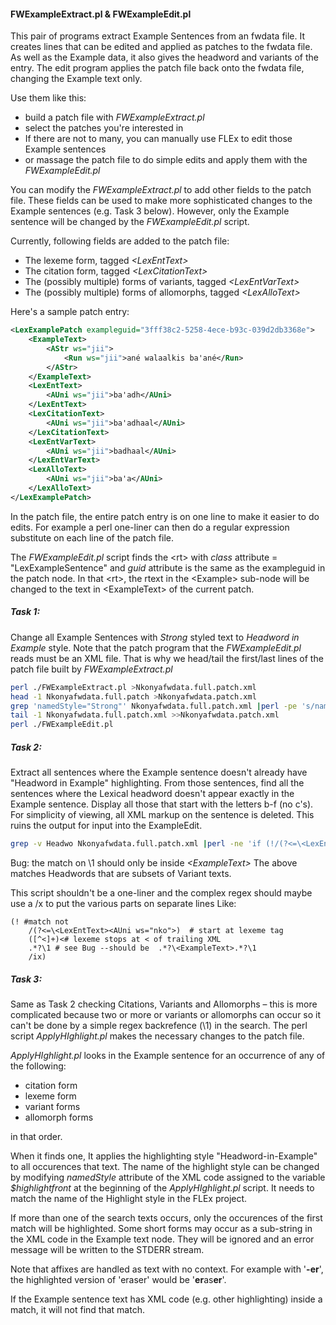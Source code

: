 #### FWExampleExtract.pl & FWExampleEdit.pl
This pair of programs extract Example Sentences from an fwdata file. It creates lines that can be edited and applied as patches to the fwdata file.
As well as the Example data, it also gives the headword and variants of the entry.
The edit program applies the patch file back onto the fwdata file, changing the Example text only.

Use them like this:
- build a patch file with *FWExampleExtract.pl*
- select the patches you're interested in
- If there are not to many, you can manually use FLEx to edit those Example sentences
- or massage the patch file to do simple edits and apply them with the *FWExampleEdit.pl*

You can modify the *FWExampleExtract.pl* to add other fields to the patch file.
These fields can be used to make more sophisticated changes to the Example sentences (e.g. Task 3 below).
However, only the Example sentence will be changed by the *FWExampleEdit.pl* script.

Currently, following fields are added to the patch file:
- The lexeme form, tagged *\<LexEntText\>*
- The citation form, tagged *\<LexCitationText\>*
- The (possibly multiple) forms of variants, tagged *\<LexEntVarText\>*
- The (possibly multiple) forms of allomorphs, tagged *\<LexAlloText\>*

Here's a sample patch entry:
````XML
<LexExamplePatch exampleguid="3fff38c2-5258-4ece-b93c-039d2db3368e">
	<ExampleText>
		<AStr ws="jii">
			<Run ws="jii">ané walaalkis ba'ané</Run>
		</AStr>
	</ExampleText>
	<LexEntText>
		<AUni ws="jii">ba'adh</AUni>
	</LexEntText>
	<LexCitationText>
		<AUni ws="jii">ba'adhaal</AUni>
	</LexCitationText>
	<LexEntVarText>
		<AUni ws="jii">badhaal</AUni>
	</LexEntVarText>
	<LexAlloText>
		<AUni ws="jii">ba'a</AUni>
	</LexAlloText>
</LexExamplePatch>
````
In the patch file, the entire patch entry is on one line to make it easier to do edits. For example a perl one-liner can then do a regular expression substitute on each line of the patch file.

The *FWExampleEdit.pl* script finds the \<rt\> with *class* attribute = "LexExampleSentence" and *guid* attribute is the same as the exampleguid in the patch node.
In that \<rt\>, the rtext in the \<Example\> sub-node will be changed to the text in \<ExampleText\> of the current patch.
##### Task 1:
Change all Example Sentences with *Strong* styled text to *Headword in Example* style. Note that the patch program that the *FWExampleEdit.pl* reads must be an XML file. That is why we head/tail the first/last lines of the patch file built by *FWExampleExtract.pl*
```bash
perl ./FWExampleExtract.pl >Nkonyafwdata.full.patch.xml
head -1 Nkonyafwdata.full.patch >Nkonyafwdata.patch.xml
grep 'namedStyle="Strong"' Nkonyafwdata.full.patch.xml |perl -pe 's/namedStyle="Strong"/namedStyle="Headword in Example"/g;' >>Nkonyafwdata.patch.xml
tail -1 Nkonyafwdata.full.patch.xml >>Nkonyafwdata.patch.xml
perl ./FWExampleEdit.pl
```
##### Task 2:
Extract all sentences where the Example sentence doesn't already have "Headword in Example" highlighting. From those sentences, find all the sentences where the Lexical headword doesn't appear exactly in the Example sentence. Display all those that start with the letters b-f (no c's). For simplicity of viewing, all XML markup on the sentence is deleted. This ruins the output for input into the ExampleEdit. 
```bash
grep -v Headwo Nkonyafwdata.full.patch.xml |perl -ne 'if (!/(?<=\<LexEntText><AUni ws="nko">)([^<]+)<.*?\1/i) { print  }'  |perl -pe 's/<(.)?(LexExamplePatch|AUni|AStr|Run)[^>]*>//g;' |sort |grep 'LexEntText>[bdeɛf]' |less
```
Bug: the match on \1 should only be inside *\<ExampleText\>* The above matches Headwords that are subsets of Variant texts.

This script shouldn't be a one-liner and the complex regex should maybe use a /x to put the various parts on separate lines Like:
```
(! #match not
	/(?<=\<LexEntText><AUni ws="nko">)  # start at lexeme tag
	([^<]+)<# lexeme stops at < of trailing XML
	.*?\1 # see Bug --should be  .*?\<ExampleText>.*?\1
	/ix)
```
##### Task 3:
Same as Task 2 checking Citations, Variants and Allomorphs &ndash; this is more complicated because two or more  or variants or allomorphs can occur so it can't be done by a simple regex backrefence (\1) in the search.
The perl script *ApplyHIghlight.pl* makes the necessary changes to the patch file.

*ApplyHIghlight.pl* looks in the Example sentence for an occurrence of any of the following:
 - citation form
 - lexeme form
 - variant forms
 - allomorph forms

 in that order.

When it finds one, It applies the highlighting style "Headword-in-Example" to all occurences that text.
The name of the highlight style can be changed by modifying *namedStyle* attribute of the XML code assigned to the variable *\$highlightfront* at the beginning of the *ApplyHIghlight.pl* script.
It needs to match the name of the Highlight style in the FLEx project.

If more than one of the search texts occurs, only the occurences of the first match will be highlighted.
Some short forms may occur as a sub-string in the XML code in the Example text node.
They will be ignored and an error message will be written to the STDERR stream.

Note that affixes are handled as text with no context. For example with '**-er**', the highlighted version of 'eraser' would be '**er**as**er**'.

If the Example sentence text has XML code (e.g. other highlighting) inside a match, it will not find that match.
